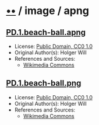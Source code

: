 # [••](../../../../README.md) / image / apng

## [PD.1.beach-ball.apng](../files/PD.1.beach-ball.apng)

- License: [Public Domain, CC0 1.0](./LICENSE.1.txt)
- Original Author(s): Holger Will
- References and Sources:
  - [Wikimedia Commons](https://upload.wikimedia.org/wikipedia/commons/archive/1/14/20130624220322%21Animated_PNG_example_bouncing_beach_ball.png)

## [PD.1.beach-ball.png](../files/PD.1.beach-ball.png)

- License: [Public Domain, CC0 1.0](./LICENSE.1.txt)
- Original Author(s): Holger Will
- References and Sources:
  - [Wikimedia Commons](https://upload.wikimedia.org/wikipedia/commons/archive/1/14/20130624220322%21Animated_PNG_example_bouncing_beach_ball.png)

